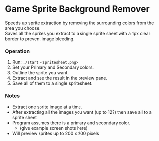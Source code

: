 # Game Sprite Background Remover
Speeds up sprite extraction by removing the surrounding colors from the area you choose.  
Saves all the sprites you extract to a single sprite sheet with a 1px clear border to prevent image bleeding.

### Operation
1. Run: `./start <spritesheet.png>`
2. Set your Primary and Secondary colors.
3. Outline the sprite you want.
4. Extract and see the result in the preview pane.
5. Save all of them to a single spritesheet.

### Notes
* Extract one sprite image at a time.
* After extracting all the images you want (up to 12?) then save all to a sprite sheet
* Program assumes there is a primary and secondary color.
    * (give example screen shots here)
* Will preview sprites up to 200 x 200 pixels
